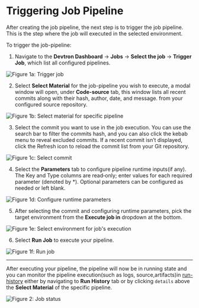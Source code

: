 # Triggering Job Pipeline

After creating the job pipeline, the next step is to trigger the job pipeline. This is the step where the job will executed in the selected environment.

To trigger the job-pipeline:

1. Navigate to the **Devtron Dashboard** → **Jobs** → **Select the job** → **Trigger Job**, which list all configured pipelines.

![Figure 1a: Trigger job](https://devtron-public-asset.s3.us-east-2.amazonaws.com/images/create-job/trigger-job.jpg)

2. Select **Select Material** for the job-pipeline you wish to execute, a modal window will open, under **Code-source** tab, this window lists all recent commits along with their hash, author, date, and message. from your configured source repository.

![Figure 1b: Select material for specific pipeline](https://devtron-public-asset.s3.us-east-2.amazonaws.com/images/create-job/trigger-job-select-material.jpg)

3. Select the commit you want to use in the job execution. You can use the search bar to filter the commits hash, and you can also click the kebab menu to reveal excluded commits. If a recent commit isn’t displayed, click the Refresh icon to reload the commit list from your Git repository.

![Figure 1c: Select commit](https://devtron-public-asset.s3.us-east-2.amazonaws.com/images/create-job/trigger-job-commit.jpg)

4. Select the **Parameters** tab to configure pipeline runtime inputs(if any). The Key and Type columns are read‑only; enter values for each required parameter (denoted by *). Optional parameters can be configured as needed or left blank.

![Figure 1d: Configure runtime parameters](https://devtron-public-asset.s3.us-east-2.amazonaws.com/images/create-job/trigger-job-parameter.jpg)

5. After selecting the commit and configuring runtime parameters, pick the target environment from the **Execute job in** dropdown at the bottom.

![Figure 1e: Select environment for job's execution](https://devtron-public-asset.s3.us-east-2.amazonaws.com/images/create-job/trigger-job-execute-env.jpg)

6. Select **Run Job** to execute your pipeline.

![Figure 1f: Run job](https://devtron-public-asset.s3.us-east-2.amazonaws.com/images/create-job/trigger-job-run-job.jpg)

---

After executing your pipeline, the pipeline will now be in running state and you can monitor the pipeline execution(such as logs, source,artifacts)in [run-history](./run-history.md) either by navigating to **Run History** tab or by clicking `details` above the **Select Material** of the specific pipeline.

![Figure 2: Job status](https://devtron-public-asset.s3.us-east-2.amazonaws.com/images/create-job/trigger-job-details.jpg)